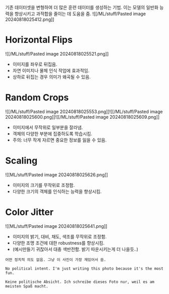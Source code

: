 기존 데이터셋을 변형하여 더 많은 훈련 데이터를 생성하는 기법. 이는 모델의 일반화 능력을 향상시키고 과적합을 줄이는 데 도움을 줌.
![[/ML/stuff/Pasted image 20240818025412.png]]
# Horizontal Flips
![[/ML/stuff/Pasted image 20240818025521.png]]
- 이미지를 좌우로 뒤집음.
- 자연 이미지나 물체 인식 작업에 효과적임.
- 상하로 뒤집는 경우 의미가 왜곡될 수 있음.

# Random Crops
![[/ML/stuff/Pasted image 20240818025553.png]]![[/ML/stuff/Pasted image 20240818025600.png]]![[/ML/stuff/Pasted image 20240818025609.png]]
- 이미지에서 무작위로 일부분을 잘라냄.
- 객체의 다양한 부분에 집중하도록 학습시킴.
- 주의: 너무 작게 자르면 중요한 정보를 잃을 수 있음.

# Scaling
![[ML/stuff/Pasted image 20240818025626.png]]
- 이미지의 크기를 무작위로 조정함.
- 다양한 크기의 객체를 인식하는 능력을 향상시킴.


# Color Jitter
![[ML/stuff/Pasted image 20240818025641.png]]
- 이미지의 밝기, 대비, 채도, 색조를 무작위로 조정함.
- 다양한 조명 조건에 대한 robustness를 향상시킴.
- (예시만들기 귀찮아서 대충 색반전함. 밝기 따운시키는게 더 나을듯..)

```
어떤 정치적 의도 없음. 그냥 이 사진이 가장 재밌어서 씀.

No political intent. I'm just writing this photo because it's the most fun.

Keine politische Absicht. Ich schreibe dieses Foto nur, weil es am meisten Spaß macht.
```